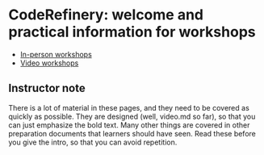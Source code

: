 

# CodeRefinery: welcome and practical information for workshops

- [In-person workshops](in-person.md)
- [Video workshops](video.md)


## Instructor note

There is a lot of material in these pages, and they need to be covered
as quickly as possible.  They are designed (well, video.md so far), so
that you can just emphasize the bold text.  Many other things are
covered in other preparation documents that learners should have
seen.  Read these before you give the intro, so that you can avoid
repetition.
